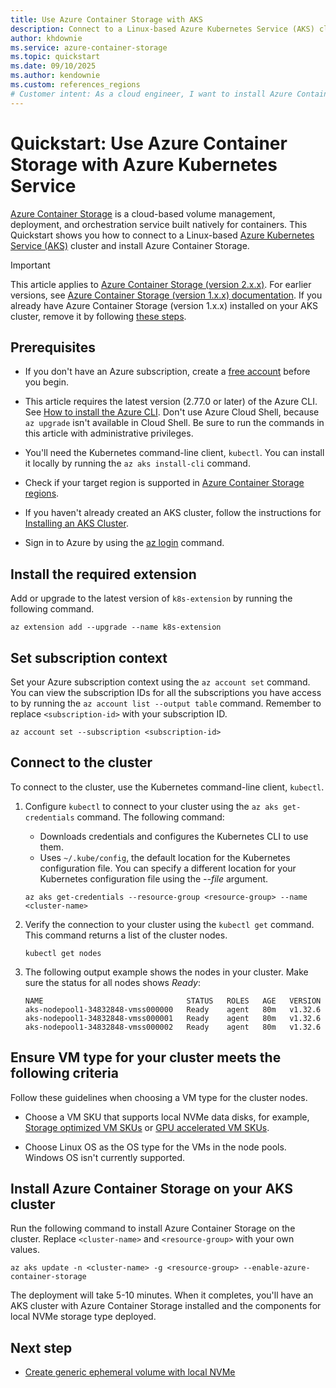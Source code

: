 ```yaml
---
title: Use Azure Container Storage with AKS
description: Connect to a Linux-based Azure Kubernetes Service (AKS) cluster and install Azure Container Storage.
author: khdownie
ms.service: azure-container-storage
ms.topic: quickstart
ms.date: 09/10/2025
ms.author: kendownie
ms.custom: references_regions
# Customer intent: As a cloud engineer, I want to install Azure Container Storage on my AKS cluster, so that I can manage container volumes efficiently and choose the appropriate storage options for my workloads.
---
```


# Quickstart: Use Azure Container Storage with Azure Kubernetes Service

[Azure Container Storage](container-storage-introduction.md) is a cloud-based volume management, deployment, and orchestration service built natively for containers. This Quickstart shows you how to connect to a Linux-based [Azure Kubernetes Service (AKS)](/azure/aks/intro-kubernetes) cluster and install Azure Container Storage.

> [!IMPORTANT]
> This article applies to [Azure Container Storage (version 2.x.x)](container-storage-introduction.md). For earlier versions, see [Azure Container Storage (version 1.x.x) documentation](container-storage-introduction-version-1.md). If you already have Azure Container Storage (version 1.x.x) installed on your AKS cluster, remove it by following [these steps](remove-container-storage-version-1.md).

## Prerequisites

- If you don't have an Azure subscription, create a [free account](https://azure.microsoft.com/free/?WT.mc_id=A261C142F) before you begin.

- This article requires the latest version (2.77.0 or later) of the Azure CLI. See [How to install the Azure CLI](/cli/azure/install-azure-cli). Don't use Azure Cloud Shell, because `az upgrade` isn't available in Cloud Shell. Be sure to run the commands in this article with administrative privileges.

- You'll need the Kubernetes command-line client, `kubectl`. You can install it locally by running the `az aks install-cli` command.

- Check if your target region is supported in [Azure Container Storage regions](container-storage-introduction.md#regional-availability).

- If you haven't already created an AKS cluster, follow the instructions for [Installing an AKS Cluster](install-container-storage-aks.md).

- Sign in to Azure by using the [az login](/cli/azure/reference-index#az-login) command.

## Install the required extension

Add or upgrade to the latest version of `k8s-extension` by running the following command.

```azurecli
az extension add --upgrade --name k8s-extension
```

## Set subscription context

Set your Azure subscription context using the `az account set` command. You can view the subscription IDs for all the subscriptions you have access to by running the `az account list --output table` command. Remember to replace `<subscription-id>` with your subscription ID.

```azurecli
az account set --subscription <subscription-id>
```

## Connect to the cluster

To connect to the cluster, use the Kubernetes command-line client, `kubectl`.

1. Configure `kubectl` to connect to your cluster using the `az aks get-credentials` command. The following command:

    * Downloads credentials and configures the Kubernetes CLI to use them.
    * Uses `~/.kube/config`, the default location for the Kubernetes configuration file. You can specify a different location for your Kubernetes configuration file using the *--file* argument.

    ```azurecli
    az aks get-credentials --resource-group <resource-group> --name <cluster-name>
    ```

2. Verify the connection to your cluster using the `kubectl get` command. This command returns a list of the cluster nodes.

    ```azurecli
    kubectl get nodes
    ```

3. The following output example shows the nodes in your cluster. Make sure the status for all nodes shows *Ready*:

    ```output
    NAME                                STATUS   ROLES   AGE   VERSION
    aks-nodepool1-34832848-vmss000000   Ready    agent   80m   v1.32.6
    aks-nodepool1-34832848-vmss000001   Ready    agent   80m   v1.32.6
    aks-nodepool1-34832848-vmss000002   Ready    agent   80m   v1.32.6
    ```

## Ensure VM type for your cluster meets the following criteria

Follow these guidelines when choosing a VM type for the cluster nodes.

- Choose a VM SKU that supports local NVMe data disks, for example, [Storage optimized VM SKUs](/azure/virtual-machines/sizes/overview#storage-optimized) or [GPU accelerated VM SKUs](/azure/virtual-machines/sizes/overview#gpu-accelerated).

- Choose Linux OS as the OS type for the VMs in the node pools. Windows OS isn't currently supported.

## Install Azure Container Storage on your AKS cluster

Run the following command to install Azure Container Storage on the cluster. Replace `<cluster-name>` and `<resource-group>` with your own values.

```azurecli
az aks update -n <cluster-name> -g <resource-group> --enable-azure-container-storage
```

The deployment will take 5-10 minutes. When it completes, you'll have an AKS cluster with Azure Container Storage installed and the components for local NVMe storage type deployed.

## Next step

- [Create generic ephemeral volume with local NVMe](use-container-storage-with-local-disk.md)